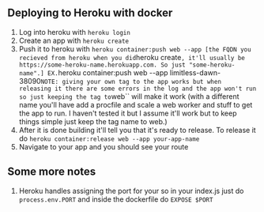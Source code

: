 ## Deploying to Heroku with docker

1. Log into heroku with `heroku login`
2. Create an app with `heroku create`
3. Push it to heroku with `heroku container:push web --app [the FQDN you recieved from heroku when you did`heroku create`, it'll usually be https://some-heroku-name.herokuapp.com. So just "some-heroku-name".] EX.`heroku container:push web --app limitless-dawn-38090`NOTE: giving your own tag to the app works but when releasing it there are some errors in the log and the app won't run so just keeping the tag to`web`` will make it work (with a different name you'll have add a procfile and scale a web worker and stuff to get the app to run. I haven't tested it but I assume it'll work but to keep things simple just keep the tag name to web.)
4. After it is done building it'll tell you that it's ready to release. To release it do `heroku container:release web --app your-app-name`
5. Navigate to your app and you should see your route

## Some more notes

1. Heroku handles assigning the port for your so in your index.js just do `process.env.PORT` and inside the dockerfile do `EXPOSE $PORT`
